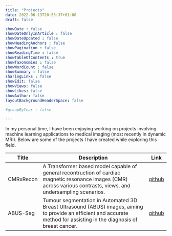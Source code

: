 ```yaml
---
title: "Projects"
date: 2022-06-13T20:55:37+01:00
draft: false

showDate : false
showDateOnlyInArticle : false
showDateUpdated : false
showHeadingAnchors : false
showPagination : false
showReadingTime : false
showTableOfContents : true
showTaxonomies : false 
showWordCount : false
showSummary : false
sharingLinks : false
showEdit: false
showViews: false
showLikes: false
showAuthor: false
layoutBackgroundHeaderSpace: false

#groupByYear : false

---
```


In my personal time, I have been enjoying working on projects involving machine learning applications to medical imaging (most recently in dynamic MRI). Below are some of the projects I have created while exploring this field.
<table>
    <thead>
        <tr>
            <th>Title</th>
            <th>Description</th>
            <th>Link</th>
        </tr>
    </thead>
    <tbody>
        <tr>
            <td>CMRxRecon</td>
            <td>A Transformer based model capable of general recontruction of cardiac magnetic resonance images (CMR) across various contrasts, views, and undersampling scenarios.
            </td>
            <td><a target="_blank" href="https://github.com/NicoCarpe/CMR-Reconstruction">github</a></td>
        </tr>
        <tr>
            <td>ABUS-Seg</td>
            <td>Tumour segmentation in Automated 3D Breast Ultrasound (ABUS) images, aiming to provide an efficient and accurate method for assisting in the diagnosis of breast cancer.
            </td>
            <td><a target="_blank" href="https://github.com/NicoCarpe/ABUS-Seg">github</a></td>
        </tr>
    </tbody>
</table>